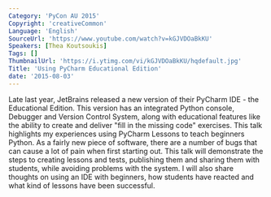 ```yaml
---
Category: 'PyCon AU 2015'
Copyright: 'creativeCommon'
Language: 'English'
SourceUrl: 'https://www.youtube.com/watch?v=kGJVDOaBkKU'
Speakers: [Thea Koutsoukis]
Tags: []
ThumbnailUrl: 'https://i.ytimg.com/vi/kGJVDOaBkKU/hqdefault.jpg'
Title: 'Using PyCharm Educational Edition'
date: '2015-08-03'
---
```

Late last year, JetBrains released a new version of their PyCharm IDE - the Educational Edition. This version has an integrated Python console, Debugger and Version Control System, along with educational features like the ability to create and deliver "fill in the missing code" exercises.
This talk highlights my experiences using PyCharm Lessons to teach beginners Python. 
As a fairly new piece of software, there are a number of bugs that can cause a lot of pain when first starting out. This talk will demonstrate the steps to creating lessons and tests, publishing them and sharing them with students, while avoiding problems with the system. 
I will also share thoughts on using an IDE with beginners, how students have reacted and what kind of lessons have been successful.
